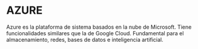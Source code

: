 # AZURE

Azure es la plataforma de sistema basados en la nube de Microsoft. Tiene funcionalidades similares que la de Google Cloud. Fundamental para el almacenamiento, redes, bases de datos e inteligencia artificial.
